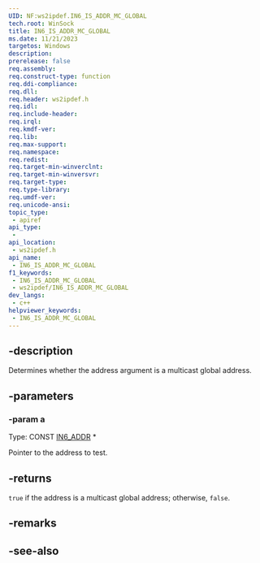 ```yaml
---
UID: NF:ws2ipdef.IN6_IS_ADDR_MC_GLOBAL
tech.root: WinSock
title: IN6_IS_ADDR_MC_GLOBAL
ms.date: 11/21/2023
targetos: Windows
description: 
prerelease: false
req.assembly: 
req.construct-type: function
req.ddi-compliance: 
req.dll: 
req.header: ws2ipdef.h
req.idl: 
req.include-header: 
req.irql: 
req.kmdf-ver: 
req.lib: 
req.max-support: 
req.namespace: 
req.redist: 
req.target-min-winverclnt: 
req.target-min-winversvr: 
req.target-type: 
req.type-library: 
req.umdf-ver: 
req.unicode-ansi: 
topic_type:
 - apiref
api_type:
 - 
api_location:
 - ws2ipdef.h
api_name:
 - IN6_IS_ADDR_MC_GLOBAL
f1_keywords:
 - IN6_IS_ADDR_MC_GLOBAL
 - ws2ipdef/IN6_IS_ADDR_MC_GLOBAL
dev_langs:
 - c++
helpviewer_keywords:
 - IN6_IS_ADDR_MC_GLOBAL
---
```


## -description

Determines whether the address argument is a multicast global address.

## -parameters

### -param a

Type: CONST [IN6_ADDR](/windows/win32/api/in6addr/ns-in6addr-in6_addr) \*

Pointer to the address to test.

## -returns

`true` if the address is a multicast global address; otherwise, `false`.

## -remarks

## -see-also
